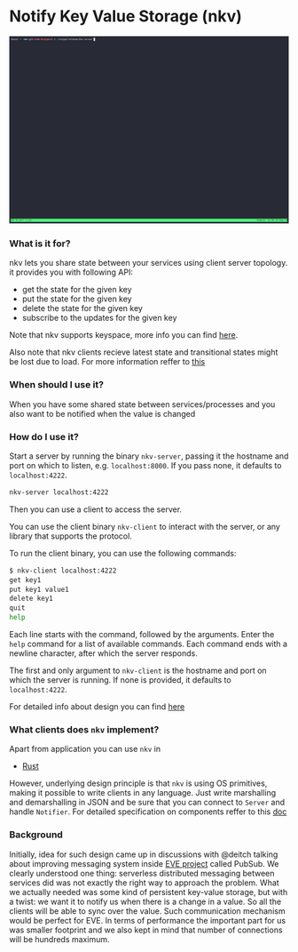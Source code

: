# Notify Key Value Storage (nkv)

![demo](./imgs/demo.gif)

### What is it for? 
nkv lets you share state between your services using client server topology. 
it provides you with following API:

- get the state for the given key
- put the state for the given key
- delete the state for the given key
- subscribe to the updates for the given key

Note that nkv supports keyspace, more info you can find [here](./docs/KEYSPACE.md). 

Also note that nkv clients recieve latest state and transitional states might be lost due to load.
For more information reffer to [this](./docs/DESIGN_DECISIONS.md)

### When should I use it?
When you have some shared state between services/processes and you also want to be notified when the value is changed

### How do I use it?

Start a server by running the binary `nkv-server`, passing it the hostname and port on which to listen,
e.g. `localhost:8000`. If you pass none, it defaults to `localhost:4222`. 

```sh
nkv-server localhost:4222
```

Then you can use a client to access the server.

You can use the client binary `nkv-client` to interact with the server, or any library that supports the
protocol.

To run the client binary, you can use the following commands:

```sh
$ nkv-client localhost:4222
get key1
put key1 value1
delete key1
quit
help
```

Each line starts with the command, followed by the arguments. Enter the `help` command
for a list of available commands. Each command ends with a newline character, after which the server
responds.

The first and only argument to `nkv-client` is the hostname and port on which the server is running.
If none is provided, it defaults to `localhost:4222`.

For detailed info about design you can find [here](./docs/DESIGN.md)

### What clients does `nkv` implement?

Apart from application you can use `nkv` in

- [Rust](./docs/CODING_RUST.md)

 However, underlying design principle is that `nkv` is using OS primitives, making it possible to write clients in any language. Just write marshalling and demarshalling in JSON and be sure that you can connect to `Server` and handle `Notifier`. For detailed specification on components reffer to this [doc](./docs/DESIGN.md)

### Background

Initially, idea for such design came up in discussions with @deitch talking about improving messaging
system inside [EVE project](https://github.com/lf-edge/eve) called PubSub. We clearly understood one thing:
serverless distributed messaging between services did was not exactly the right way to approach the problem.
What we actually needed was some kind of persistent key-value storage, but with a twist: we want it to notify us when 
there is a change in a value. So all the clients will be able to sync over the value.
Such communication mechanism would be perfect for EVE. In terms of performance the important part for us was
smaller footprint and we also kept in mind that number of connections will be hundreds maximum.

